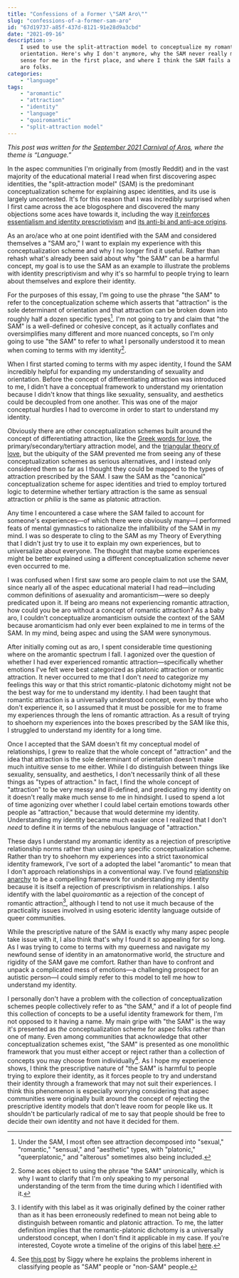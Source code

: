 ```yaml
---
title: "Confessions of a Former \"SAM Aro\""
slug: "confessions-of-a-former-sam-aro"
id: "67d19737-a85f-437d-8121-91e28d9a3cbd"
date: "2021-09-16"
description: >
    I used to use the split-attraction model to conceptualize my romantic and
    orientation. Here's why I don't anymore, why the SAM never really made
    sense for me in the first place, and where I think the SAM fails a lot of
    aro folks.
categories:
    - "language"
tags:
    - "aromantic"
    - "attraction"
    - "identity"
    - "language"
    - "quoiromantic"
    - "split-attraction model"
---
```


*This post was written for the [September 2021 Carnival of
Aros](https://arias-hollow.dreamwidth.org/15328.html), where the theme is
“Language.”*

In the aspec communities I'm originally from (mostly Reddit) and in the vast
majority of the educational material I read when first discovering aspec
identities, the "split-attraction model" (SAM) is the predominant
conceptualization scheme for explaining aspec identities, and its use is
largely uncontested. It's for this reason that I was incredibly surprised when
I first came across the ace blogosphere and discovered the many objections some
aces have towards it, including the way [it reinforces essentialism and
identity
prescriptivism](https://theacetheist.wordpress.com/2021/03/29/irony-of-the-sam-failed-critique/)
and [its anti-bi and anti-ace
origins](https://theacetheist.wordpress.com/2020/05/18/history-term-split-attraction-model/).

As an aro/ace who at one point identified with the SAM and considered
themselves a "SAM aro," I want to explain my experience with this
conceptualization scheme and why I no longer find it useful. Rather than rehash
what's already been said about why "the SAM" can be a harmful concept, my goal
is to use the SAM as an example to illustrate the problems with identity
prescriptivism and why it's so harmful to people trying to learn about
themselves and explore their identity.

For the purposes of this essay, I'm going to use the phrase "the SAM" to refer
to the conceptualization scheme which asserts that "attraction" is the sole
determinant of orientation and that attraction can be broken down into roughly
half a dozen specific types[^2]. I'm not going to try and claim that "the SAM"
is a well-defined or cohesive concept, as it actually conflates and
oversimplifies many different and more nuanced concepts, so I'm only going to
use "the SAM" to refer to what I personally understood it to mean when coming
to terms with my identity[^4].

When I first started coming to terms with my aspec identity, I found the SAM
incredibly helpful for expanding my understanding of sexuality and orientation.
Before the concept of differentiating attraction was introduced to me, I didn't
have a conceptual framework to understand my orientation because I didn't know
that things like sexuality, sensuality, and aesthetics could be decoupled from
one another. This was one of the major conceptual hurdles I had to overcome in
order to start to understand my identity.

Obviously there are other conceptualization schemes built around the concept of
differentiating attraction, like the [Greek words for
love](https://en.wikipedia.org/wiki/Greek_words_for_love), the
primary/secondary/tertiary attraction model, and the [triangular theory of
love](https://en.wikipedia.org/wiki/Triangular_theory_of_love), but the
ubiquity of the SAM prevented me from seeing any of these conceptualization
schemes as serious alternatives, and I instead only considered them so far as I
thought they could be mapped to the types of attraction prescribed by the SAM.
I saw the SAM as the "canonical" conceptualization scheme for aspec identities
and tried to employ tortured logic to determine whether tertiary attraction is
the same as sensual attraction or *philía* is the same as platonic attraction.

Any time I encountered a case where the SAM failed to account for someone's
experiences—of which there were obviously many—I performed feats of mental
gymnastics to rationalize the infallibility of the SAM in my mind. I was so
desperate to cling to the SAM as my Theory of Everything that I didn't just try
to use it to explain my own experiences, but to universalize about everyone.
The thought that maybe some experiences might be better explained using a
different conceptualization scheme never even occurred to me.

I was confused when I first saw some aro people claim to not use the SAM, since
nearly all of the aspec educational material I had read—including common
definitions of asexuality and aromanticism—were so deeply predicated upon it.
If being aro means not experiencing romantic attraction, how could you be aro
without a concept of romantic attraction? As a baby aro, I couldn't
conceptualize aromanticism outside the context of the SAM because aromanticism
had only ever been explained to me in terms of the SAM. In my mind, being aspec
and using the SAM were synonymous.

After initially coming out as aro, I spent considerable time questioning where
on the aromantic spectrum I fall. I agonized over the question of whether I had
ever experienced romantic attraction—specifically whether emotions I've felt
were best categorized as platonic attraction or romantic attraction. It never
occurred to me that I don't *need* to categorize my feelings this way or that
this strict romantic-platonic dichotomy might not be the best way for me to
understand my identity. I had been taught that romantic attraction is a
universally understood concept, even by those who don't experience it, so I
assumed that it must be possible for me to frame my experiences through the
lens of romantic attraction. As a result of trying to shoehorn my experiences
into the boxes prescribed by the SAM like this, I struggled to understand my
identity for a long time.

Once I accepted that the SAM doesn't fit my conceptual model of relationships,
I grew to realize that the whole concept of "attraction" and the idea that
attraction is the sole determinant of orientation doesn't make much intuitive
sense to me either. While I do distinguish between things like sexuality,
sensuality, and aesthetics, I don't necessarily think of all these things as
"types of attraction." In fact, I find the whole concept of "attraction" to be
very messy and ill-defined, and predicating my identity on it doesn't really
make much sense to me in hindsight. I used to spend a lot of time agonizing
over whether I could label certain emotions towards other people as
"attraction," because that would determine my identity. Understanding my
identity became much easier once I realized that I don't *need* to define it in
terms of the nebulous language of "attraction."

These days I understand my aromantic identity as a rejection of prescriptive
relationship norms rather than using any specific conceptualization scheme.
Rather than try to shoehorn my experiences into a strict taxonomical identity
framework, I've sort of a adopted the label "aromantic" to mean that I don't
approach relationships in a conventional way. I've found [relationship
anarchy](https://nothingradical.blog/2020/06/14/what-is-relationship-anarchy/)
to be a compelling framework for understanding my identity because it is itself
a rejection of prescriptivism in relationships. I also identify with the label
*quoiromantic* as a rejection of the concept of romantic attraction[^1],
although I tend to not use it much because of the practicality issues involved
in using esoteric identity language outside of queer communities.

While the prescriptive nature of the SAM is exactly why many aspec people take
issue with it, I also think that's why I found it so appealing for so long. As
I was trying to come to terms with my queerness and navigate my newfound sense
of identity in an amatonormative world, the structure and rigidity of the SAM
gave me comfort. Rather than have to confront and unpack a complicated mess of
emotions—a challenging prospect for an autistic person—I could simply refer to
this model to tell me how to understand my identity.

I personally don't have a problem with the collection of conceptualization
schemes people collectively refer to as "the SAM," and if a lot of people find
this collection of concepts to be a useful identity framework for them, I'm not
opposed to it having a name. My main gripe with "the SAM" is the way it's
presented as *the* conceptualization scheme for aspec folks rather than one of
many. Even among communities that acknowledge that other conceptualization
schemes exist, "the SAM" is presented as one monolithic framework that you must
either accept or reject rather than a collection of concepts you may choose
from individually[^3]. As I hope my experience shows, I think the prescriptive
nature of "the SAM" is harmful to people trying to explore their identity, as
it forces people to try and understand their identity through a framework that
may not suit their experiences. I think this phenomenon is especially worrying
considering that aspec communities were originally built around the concept of
rejecting the prescriptive identity models that don't leave room for people
like us. It shouldn't be particularly radical of me to say that people should
be free to decide their own identity and not have it decided for them.

[^1]: I identify with this label as it was originally defined by the coiner
  rather than as it has been erroneously redefined to mean not being able to
  distinguish between romantic and platonic attraction. To me, the latter
  definition implies that the romantic-platonic dichotomy is a universally
  understood concept, when I don't find it applicable in my case. If you're
  interested, Coyote wrote a timeline of the origins of this label
  [here](https://theacetheist.wordpress.com/2019/01/04/quoiro-wtfromantic-a-brief-timeline-of-disidentification-with-personal-rejection-of-romantic-orientation/).

[^2]: Under the SAM, I most often see attraction decomposed into "sexual,"
  "romantic," "sensual," and "aesthetic" types, with "platonic,"
  "queerplatonic," and "alterous" sometimes also being included.

[^3]: See [this
  post](https://asexualagenda.wordpress.com/2019/04/02/splitting-the-split-attraction-model/)
  by Siggy where he explains the problems inherent in classifying people as
  "SAM" people or "non-SAM" people.

[^4]: Some aces object to using the phrase "the SAM" unironically, which is why
  I want to clarify that I'm only speaking to my personal understanding of the
  term from the time during which I identified with it.
